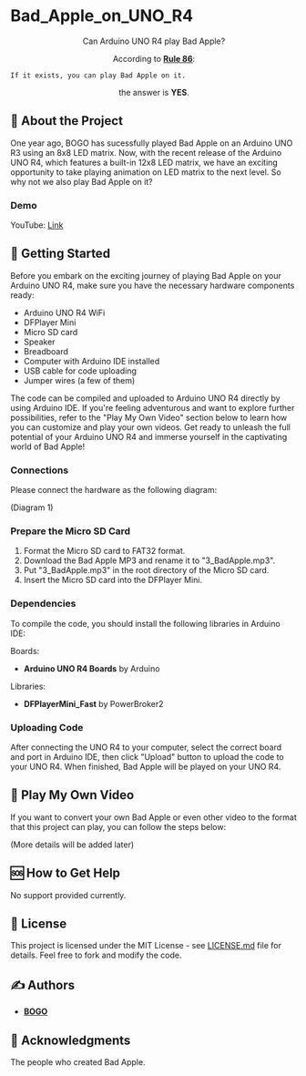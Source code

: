 # Bad_Apple_on_UNO_R4

<p align="center">Can Arduino UNO R4 play Bad Apple?</p>
<p align="center">According to <a href="https://www.urbandictionary.com/define.php?term=Rule%2086"><strong>Rule 86</strong></a>:</p>

```
If it exists, you can play Bad Apple on it.
```

<p align="center">the answer is <strong>YES</strong>.</p>

## 🧐 About the Project

One year ago, BOGO has sucessfully played Bad Apple on an Arduino UNO R3 using an 8x8 LED matrix. Now, with the recent release of the Arduino UNO R4, which features a built-in 12x8 LED matrix, we have an exciting opportunity to take playing animation on LED matrix to the next level. So why not we also play Bad Apple on it?

### Demo

YouTube: [Link](https://youtu.be/vlPAYCViuuo "Bad Apple on Arduino UNO R4")

## 🏁 Getting Started

Before you embark on the exciting journey of playing Bad Apple on your Arduino UNO R4, make sure you have the necessary hardware components ready:

-   Arduino UNO R4 WiFi
-   DFPlayer Mini
-   Micro SD card
-   Speaker
-   Breadboard
-   Computer with Arduino IDE installed
-   USB cable for code uploading
-   Jumper wires (a few of them)

The code can be compiled and uploaded to Arduino UNO R4 directly by using Arduino IDE. If you're feeling adventurous and want to explore further possibilities, refer to the "Play My Own Video" section below to learn how you can customize and play your own videos. Get ready to unleash the full potential of your Arduino UNO R4 and immerse yourself in the captivating world of Bad Apple!

### Connections

Please connect the hardware as the following diagram:

(Diagram 1)

### Prepare the Micro SD Card

1. Format the Micro SD card to FAT32 format.
2. Download the Bad Apple MP3 and rename it to "3_BadApple.mp3".
3. Put "3_BadApple.mp3" in the root directory of the Micro SD card.
4. Insert the Micro SD card into the DFPlayer Mini.

### Dependencies

To compile the code, you should install the following libraries in Arduino IDE:

Boards:

-   **Arduino UNO R4 Boards** by Arduino

Libraries:

-   **DFPlayerMini_Fast** by PowerBroker2

### Uploading Code

After connecting the UNO R4 to your computer, select the correct board and port in Arduino IDE, then click "Upload" button to upload the code to your UNO R4. When finished, Bad Apple will be played on your UNO R4.

## 🎥 Play My Own Video

If you want to convert your own Bad Apple or even other video to the format that this project can play, you can follow the steps below:

(More details will be added later)

## 🆘 How to Get Help

No support provided currently.

## 📃 License

This project is licensed under the MIT License - see [LICENSE.md](LICENSE.md) file for details. Feel free to fork and modify the code.

## ✍️ Authors

-   **[BOGO](https://youtu.be/dQw4w9WgXcQ)**

## 🎉 Acknowledgments

The people who created Bad Apple.

